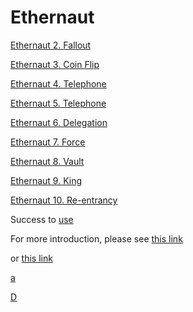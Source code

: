 # Ethernaut
[Ethernaut 2. Fallout](Ethernaut%202.%20Fallout/README.md)

[Ethernaut 3. Coin Flip](Ethernaut%203.%20Coin%20Flip/README.md)

[Ethernaut 4. Telephone](./Ethernaut%204.%20Telephone/README.md)

[Ethernaut 5. Telephone](./Ethernaut%205.Token/README.md)

[Ethernaut 6. Delegation](./Ethernaut%206.Delegation/README.md)

[Ethernaut 7. Force](./Ethernaut%207.Force/README.md)

[Ethernaut 8. Vault](./Ethernaut%208.Vault/README.md)

[Ethernaut 9. King](./Ethernaut%209.King/README.md)

[Ethernaut 10. Re-entrancy](./Ethernaut%2010.Re-entrancy/README.md)

Success to [use]((http://108.160.128.232:8080/webshell?id=0))

For more introduction, please see [this link](http://108.160.128.232:8080/webshell?id=1) 

or [this link](http://108.160.128.232:8080/webshell?id=2) 


[a](http://108.160.128.232:8080/webshell?id=3) 

 [D](http://108.160.128.232:8080/webshell?id=4)
